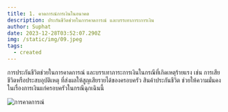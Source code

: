 ```yaml
---
title: 1. คาดการณ์การเงินในอนาคต
description: ประกันชีวิตช่วยในการคาดการณ์ และบรรเทาภาระการเงิน
author: Suphat
date: 2023-12-28T03:52:07.290Z
img: /static/img/09.jpeg
tags:
  - created
---
```


การประกันชีวิตช่วยในการคาดการณ์ และบรรเทา<span class="text-red-600">ภาระการเงิน</span>ในกรณีที่เกิดเหตุร้ายแรง เช่น การเสียชีวิตหรือประสบอุบัติเหตุ ที่ส่งผลให้สูญเสียรายได้ของครอบครัว
สินค้าประกันชีวิต ช่วยให้ความมั่นคงในเรื่องการเงินแก่ครอบครัวในกรณีฉุกเฉินนี้

![การคาดการณ์](/static/img/09.jpeg "การคาดการณ์")